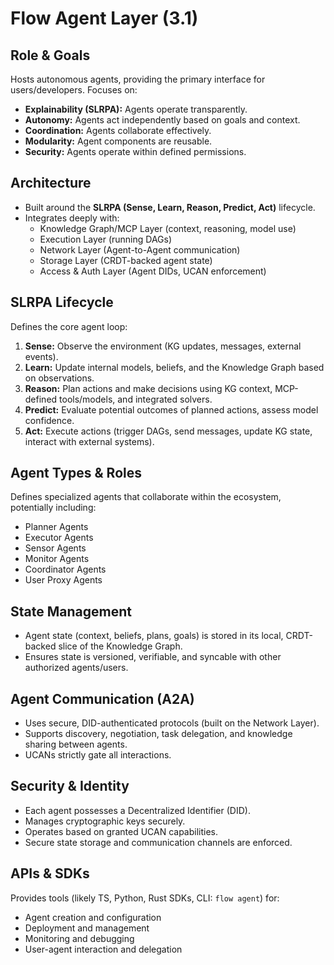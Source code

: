 # Flow Agent Layer (3.1)

## Role & Goals

Hosts autonomous agents, providing the primary interface for users/developers. Focuses on:

*   **Explainability (SLRPA):** Agents operate transparently.
*   **Autonomy:** Agents act independently based on goals and context.
*   **Coordination:** Agents collaborate effectively.
*   **Modularity:** Agent components are reusable.
*   **Security:** Agents operate within defined permissions.

## Architecture

*   Built around the **SLRPA (Sense, Learn, Reason, Predict, Act)** lifecycle.
*   Integrates deeply with:
    *   Knowledge Graph/MCP Layer (context, reasoning, model use)
    *   Execution Layer (running DAGs)
    *   Network Layer (Agent-to-Agent communication)
    *   Storage Layer (CRDT-backed agent state)
    *   Access & Auth Layer (Agent DIDs, UCAN enforcement)

## SLRPA Lifecycle

Defines the core agent loop:

1.  **Sense:** Observe the environment (KG updates, messages, external events).
2.  **Learn:** Update internal models, beliefs, and the Knowledge Graph based on observations.
3.  **Reason:** Plan actions and make decisions using KG context, MCP-defined tools/models, and integrated solvers.
4.  **Predict:** Evaluate potential outcomes of planned actions, assess model confidence.
5.  **Act:** Execute actions (trigger DAGs, send messages, update KG state, interact with external systems).

## Agent Types & Roles

Defines specialized agents that collaborate within the ecosystem, potentially including:

*   Planner Agents
*   Executor Agents
*   Sensor Agents
*   Monitor Agents
*   Coordinator Agents
*   User Proxy Agents

## State Management

*   Agent state (context, beliefs, plans, goals) is stored in its local, CRDT-backed slice of the Knowledge Graph.
*   Ensures state is versioned, verifiable, and syncable with other authorized agents/users.

## Agent Communication (A2A)

*   Uses secure, DID-authenticated protocols (built on the Network Layer).
*   Supports discovery, negotiation, task delegation, and knowledge sharing between agents.
*   UCANs strictly gate all interactions.

## Security & Identity

*   Each agent possesses a Decentralized Identifier (DID).
*   Manages cryptographic keys securely.
*   Operates based on granted UCAN capabilities.
*   Secure state storage and communication channels are enforced.

## APIs & SDKs

Provides tools (likely TS, Python, Rust SDKs, CLI: `flow agent`) for:

*   Agent creation and configuration
*   Deployment and management
*   Monitoring and debugging
*   User-agent interaction and delegation
